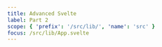 ```yaml
---
title: Advanced Svelte
label: Part 2
scope: { 'prefix': '/src/lib/', 'name': 'src' }
focus: /src/lib/App.svelte
---
```

